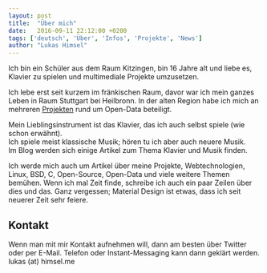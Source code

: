 ```yaml
---
layout: post
title:  "Über mich"
date:   2016-09-11 22:12:00 +0200
tags: ['deutsch', 'Über', 'Infos', 'Projekte', 'News']
author: "Lukas Himsel"
---
```


Ich bin ein Schüler aus dem Raum Kitzingen, bin 16 Jahre alt und liebe es, Klavier zu spielen und multimediale Projekte umzusetzen.  

Ich lebe erst seit kurzem im fränkischen Raum, davor war ich mein ganzes Leben in Raum Stuttgart bei Heilbronn. In der alten Region habe ich mich
an mehreren [Projekten](https://github.com/opendata-heilbronn) rund um Open-Data beteiligt.  

Mein Lieblingsinstrument ist das Klavier, das ich auch selbst spiele
(wie schon erwähnt).  
Ich spiele meist klassische Musik; hören tu ich aber auch neuere Musik.  
Im Blog werden sich einige Artikel zum Thema Klavier und Musik finden.  

Ich werde mich auch um Artikel über meine Projekte,
Webtechnologien, Linux, BSD, C, Open-Source, Open-Data und viele weitere Themen bemühen.
Wenn ich mal Zeit finde, schreibe ich auch ein paar Zeilen über dies und das. 
Ganz vergessen; Material Design ist etwas, dass ich seit neuerer Zeit sehr feiere.

## Kontakt 
Wenn man mit mir Kontakt aufnehmen will, dann am besten über Twitter oder per E-Mail.
Telefon oder Instant-Messaging kann dann geklärt werden.  
lukas (at) himsel.me  
